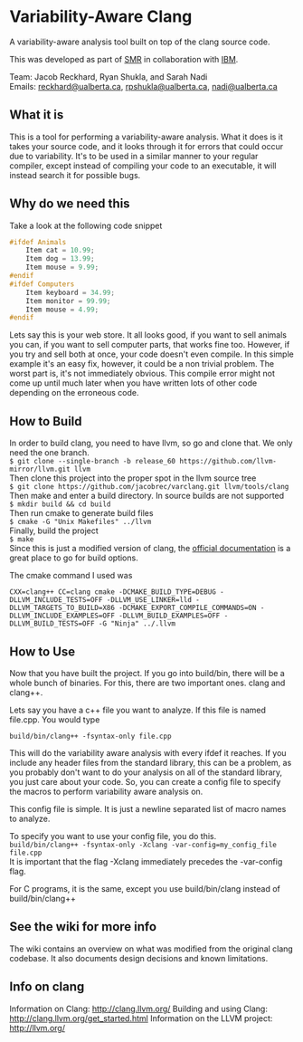 # Variability-Aware Clang
A variability-aware analysis tool built on top of the clang source code.
<!-- Who, Where, When -->
This was developed as part of [SMR](https://sarahnadi.org/smr/) in collaboration with [IBM](https://www-01.ibm.com/ibm/cas/canada/).

Team: Jacob Reckhard, Ryan Shukla, and Sarah Nadi<br>
Emails: reckhard@ualberta.ca, rpshukla@ualberta.ca, nadi@ualberta.ca

<!-- What -->
## What it is

This is a tool for performing a variability-aware analysis. What it does is it
takes your source code, and it looks through it for errors that could occur due
to variability. It's to be used in a similar manner to your regular compiler,
except instead of compiling your code to an executable, it will instead search
it for possible bugs.

<!-- Why -->
## Why do we need this

Take a look at the following code snippet

```C++
#ifdef Animals
    Item cat = 10.99;
    Item dog = 13.99;
    Item mouse = 9.99;
#endif
#ifdef Computers
    Item keyboard = 34.99;
    Item monitor = 99.99;
    Item mouse = 4.99;
#endif
```

Lets say this is your web store. It all looks good, if you want to sell animals
you can, if you want to sell computer parts, that works fine too. However, if
you try and sell both at once, your code doesn't even compile. In this simple
example it's an easy fix, however, it could be a non trivial problem. The worst
part is, it's not immediately obvious. This compile error might not come up
until much later when you have written lots of other code depending on the
erroneous code.



<!-- How -->
## How to Build
In order to build clang, you need to have llvm, so go and clone that. We only
need the one branch.\
`$ git clone --single-branch -b release_60 https://github.com/llvm-mirror/llvm.git llvm`\
Then clone this project into the proper spot in the llvm source tree\
`$ git clone https://github.com/jacobrec/varclang.git llvm/tools/clang`\
Then make and enter a build directory. In source builds are not supported\
`$ mkdir build && cd build`\
Then run cmake to generate build files\
`$ cmake -G "Unix Makefiles" ../llvm`\
Finally, build the project\
`$ make`\
Since this is just a modified version of clang, the [official
documentation](https://clang.llvm.org/get_started.html) is a
great place to go for build options.

The cmake command I used was 
```
CXX=clang++ CC=clang cmake -DCMAKE_BUILD_TYPE=DEBUG -DLLVM_INCLUDE_TESTS=OFF -DLLVM_USE_LINKER=lld -DLLVM_TARGETS_TO_BUILD=X86 -DCMAKE_EXPORT_COMPILE_COMMANDS=ON -DLLVM_INCLUDE_EXAMPLES=OFF -DLLVM_BUILD_EXAMPLES=OFF -DLLVM_BUILD_TESTS=OFF -G "Ninja" ../.llvm
```

## How to Use
Now that you have built the project. If you go into build/bin, there will be a
whole bunch of binaries. For this, there are two important ones. clang and
clang++.

Lets say you have a c++ file you want to analyze. If this file is named
file.cpp. You would type

`build/bin/clang++ -fsyntax-only file.cpp`

This will do the variability aware analysis with every ifdef it reaches. If you
include any header files from the standard library, this can be a problem, as
you probably don't want to do your analysis on all of the standard library, you
just care about your code. So, you can create a config file to specify the
macros to perform variability aware analysis on.

This config file is simple. It is just a newline separated list of macro names
to analyze.

To specify you want to use your config file, you do this.\
`build/bin/clang++ -fsyntax-only -Xclang -var-config=my_config_file file.cpp`\
It is important that the flag -Xclang immediately precedes the -var-config flag.

For C programs, it is the same, except you use build/bin/clang instead of
build/bin/clang++

## See the wiki for more info

The wiki contains an overview on what was modified from the original clang
codebase. It also documents design decisions and known limitations.

## Info on clang
Information on Clang:             http://clang.llvm.org/
Building and using Clang:         http://clang.llvm.org/get_started.html
Information on the LLVM project:  http://llvm.org/


